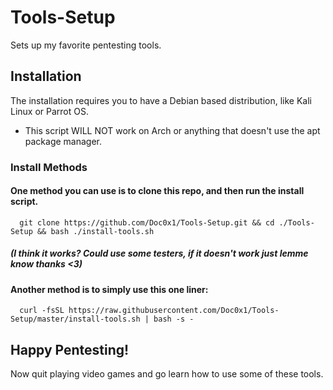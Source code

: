 # Tools-Setup
Sets up my favorite pentesting tools.
## Installation
The installation requires you to have a Debian based distribution, like Kali Linux or Parrot OS. 
- This script WILL NOT work on Arch or anything that doesn't use the apt package manager.
### Install Methods
  #### One method you can use is to clone this repo, and then run the install script.
```
  git clone https://github.com/Doc0x1/Tools-Setup.git && cd ./Tools-Setup && bash ./install-tools.sh
```
  ##### (I think it works? Could use some testers, if it doesn't work just lemme know thanks <3)

  #### Another method is to simply use this one liner:
```
  curl -fsSL https://raw.githubusercontent.com/Doc0x1/Tools-Setup/master/install-tools.sh | bash -s -
```

## Happy Pentesting!
Now quit playing video games and go learn how to use some of these tools.
